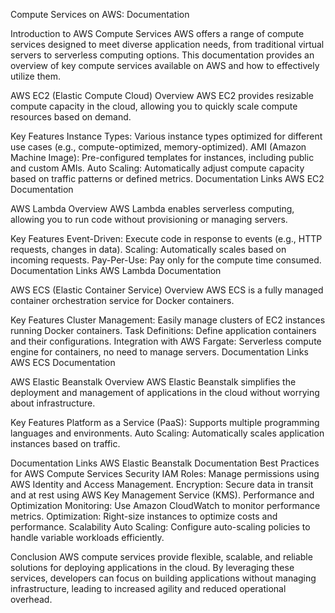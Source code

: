 Compute Services on AWS: Documentation

Introduction to AWS Compute Services
AWS offers a range of compute services designed to meet diverse application needs, from traditional virtual servers to serverless computing options. This documentation provides an overview of key compute services available on AWS and how to effectively utilize them.

AWS EC2 (Elastic Compute Cloud)
Overview
AWS EC2 provides resizable compute capacity in the cloud, allowing you to quickly scale compute resources based on demand.

Key Features
Instance Types: Various instance types optimized for different use cases (e.g., compute-optimized, memory-optimized).
AMI (Amazon Machine Image): Pre-configured templates for instances, including public and custom AMIs.
Auto Scaling: Automatically adjust compute capacity based on traffic patterns or defined metrics.
Documentation Links
AWS EC2 Documentation

AWS Lambda
Overview
AWS Lambda enables serverless computing, allowing you to run code without provisioning or managing servers.

Key Features
Event-Driven: Execute code in response to events (e.g., HTTP requests, changes in data).
Scaling: Automatically scales based on incoming requests.
Pay-Per-Use: Pay only for the compute time consumed.
Documentation Links
AWS Lambda Documentation

AWS ECS (Elastic Container Service)
Overview
AWS ECS is a fully managed container orchestration service for Docker containers.

Key Features
Cluster Management: Easily manage clusters of EC2 instances running Docker containers.
Task Definitions: Define application containers and their configurations.
Integration with AWS Fargate: Serverless compute engine for containers, no need to manage servers.
Documentation Links
AWS ECS Documentation

AWS Elastic Beanstalk
Overview
AWS Elastic Beanstalk simplifies the deployment and management of applications in the cloud without worrying about infrastructure.

Key Features
Platform as a Service (PaaS): Supports multiple programming languages and environments.
Auto Scaling: Automatically scales application instances based on traffic.

Documentation Links
AWS Elastic Beanstalk Documentation
Best Practices for AWS Compute Services
Security
IAM Roles: Manage permissions using AWS Identity and Access Management.
Encryption: Secure data in transit and at rest using AWS Key Management Service (KMS).
Performance and Optimization
Monitoring: Use Amazon CloudWatch to monitor performance metrics.
Optimization: Right-size instances to optimize costs and performance.
Scalability
Auto Scaling: Configure auto-scaling policies to handle variable workloads efficiently.

Conclusion
AWS compute services provide flexible, scalable, and reliable solutions for deploying applications in the cloud. By leveraging these services, developers can focus on building applications without managing infrastructure, leading to increased agility and reduced operational overhead.
